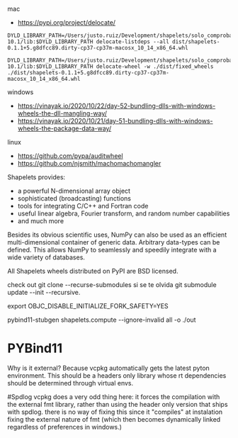 
mac
  - https://pypi.org/project/delocate/

```shell
DYLD_LIBRARY_PATH=/Users/justo.ruiz/Development/shapelets/solo_comprobacion/external/arrayfire/lib:/opt/arrayfire/lib/libaf:/Users/justo.ruiz/Development/shapelets/solo_comprobacion/temp/Developer/NVIDIA/CUDA-10.1/lib:$DYLD_LIBRARY_PATH delocate-listdeps --all dist/shapelets-0.1.1+5.g8dfcc89.dirty-cp37-cp37m-macosx_10_14_x86_64.whl 

DYLD_LIBRARY_PATH=/Users/justo.ruiz/Development/shapelets/solo_comprobacion/external/arrayfire/lib:/opt/arrayfire/lib/libaf:/Users/justo.ruiz/Development/shapelets/solo_comprobacion/temp/Developer/NVIDIA/CUDA-10.1/lib:$DYLD_LIBRARY_PATH delocate-wheel -w ./dist/fixed_wheels ./dist/shapelets-0.1.1+5.g8dfcc89.dirty-cp37-cp37m-macosx_10_14_x86_64.whl 
```

windows
  - https://vinayak.io/2020/10/22/day-52-bundling-dlls-with-windows-wheels-the-dll-mangling-way/
  - https://vinayak.io/2020/10/21/day-51-bundling-dlls-with-windows-wheels-the-package-data-way/

linux
  - https://github.com/pypa/auditwheel
  - https://github.com/njsmith/machomachomangler


Shapelets provides:

- a powerful N-dimensional array object
- sophisticated (broadcasting) functions
- tools for integrating C/C++ and Fortran code
- useful linear algebra, Fourier transform, and random number capabilities
- and much more

Besides its obvious scientific uses, NumPy can also be used as an efficient
multi-dimensional container of generic data. Arbitrary data-types can be
defined. This allows NumPy to seamlessly and speedily integrate with a wide
variety of databases.

All Shapelets wheels distributed on PyPI are BSD licensed.



check out git clone --recurse-submodules
si se te olvida
git submodule update --init --recursive.

export OBJC_DISABLE_INITIALIZE_FORK_SAFETY=YES

pybind11-stubgen shapelets.compute --ignore-invalid all  -o ./out 



# PYBind11
Why is it external? Because vcpkg automatically gets the latest pyton environment.  This should be a headers only library whose 
rt dependencies should be determined through virtual envs.

#Spdlog
vcpkg does a very odd thing here: it forces the compilation with the external fmt library, rather than using the header only 
version that ships with spdlog.  there is no way of fixing this since it "compiles" at instalation fixing the external nature 
of fmt (which then becomes dynamically linked regardless of preferences in windows.)
